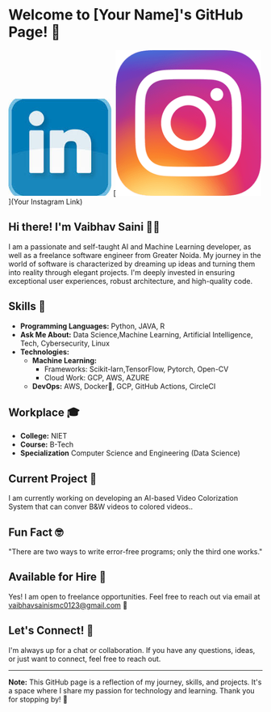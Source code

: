 # Welcome to [Your Name]'s GitHub Page! 👋


[![LinkedIn](download.jpeg)](https://www.linkedin.com/in/vaibhav-saini-90b34924a)
[![Instagram](instagram.png)](Your Instagram Link)


## Hi there! I'm Vaibhav Saini 👨‍💻

I am a passionate and self-taught AI and Machine Learning developer, as well as a freelance software engineer from Greater Noida. My journey in the world of software is characterized by dreaming up ideas and turning them into reality through elegant projects. I'm deeply invested in ensuring exceptional user experiences, robust architecture, and high-quality code.

## Skills 🚀

- **Programming Languages:** Python, JAVA, R
- **Ask Me About:** Data Science,Machine Learning, Artificial Intelligence, Tech, Cybersecurity, Linux
- **Technologies:**
  - **Machine Learning:**
    - Frameworks: Scikit-larn,TensorFlow, Pytorch, Open-CV
    - Cloud Work: GCP, AWS, AZURE
  - **DevOps:** AWS, Docker🐳, GCP, GitHub Actions, CircleCI

## Workplace 🎓

- **College:** NIET
- **Course:** B-Tech
- **Specialization** Computer Science and Engineering (Data Science)

## Current Project 🚀

I am currently working on developing an AI-based Video Colorization System that can conver B&W videos to colored videos..

## Fun Fact 🤓

"There are two ways to write error-free programs; only the third one works."

## Available for Hire 💼

Yes! I am open to freelance opportunities. Feel free to reach out via email at [vaibhavsainismc0123@gmail.com](vaibhavsainismc0123@gmail.com) 🙂

## Let's Connect! 💬

I'm always up for a chat or collaboration. If you have any questions, ideas, or just want to connect, feel free to reach out.

---

**Note:** This GitHub page is a reflection of my journey, skills, and projects. It's a space where I share my passion for technology and learning. Thank you for stopping by! 🚀

